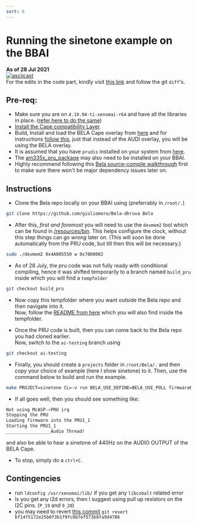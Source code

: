 ```yaml
---
sort: 6
---
```


# Running the sinetone example on the BBAI

**As of 28 Jul 2021**
<br>
[![asciicast](https://asciinema.org/a/427571.svg)](https://asciinema.org/a/427571)
<br>
For the edits in the code part, kindly visit [this link](https://gist.github.com/DhruvaG2000/094dd06a010c0aa890a01e636af4ba3c) and follow the git `diff`'s.

## Pre-req:

- Make sure you are on `4.19.94-ti-xenomai-r64` and have all the libraries in place. ([refer here to do the same](https://dhruvag2000.github.io/Blog-GSoC21/xenomai/install.html))
- [Install the Cape compatibility Layer](https://dhruvag2000.github.io/Blog-GSoC21/Bela/overlay-instructions.html).
- Build, Install and load the BELA Cape overlay from [here](https://github.com/DhruvaG2000/BeagleBoard-DeviceTrees/blob/v4.19.x-ti-overlays/src/arm/overlays/BBAI-BELA-00A1.dts) and for instructions [follow this](https://dhruvag2000.github.io/Blog-GSoC21/Bela/overlay-instructions.html), just that instead of the AUDI overlay, you will be using the BELA overlay.
- It is assumed that you have `prudis` installed on your system from [here](https://github.com/giuliomoro/prudebug/tree/master).
- The [am335x_pru_package](https://github.com/beagleboard/am335x_pru_package) may also need to be installed on your BBAI.
- Highly recommend following this [Bela source-compile walkthrough](https://dhruvag2000.github.io/Blog-GSoC21/Bela/source-compile.html) first to make sure there won't be major dependency issues later on.

## Instructions

- Clone the Bela repo locally on your BBAI using (preferrably in `/root/.`)
```sh
git clone https://github.com/giuliomoro/Bela-dhruva Bela
```

- After this, *first and foremost* you will need to use the `devmem2` tool which can be found in [/resources/bin](https://github.com/giuliomoro/Bela-dhruva/tree/ai-testing/resources/bin). This helps configure the clock, without this step things can go _wrong_ later on. (This will soon be done automatically from the PRU code, but till then this will be necessary.)
```sh
sudo ./devmem2 0x4A005550 w 0x7000002
```

- As of 28 July, the pru code was not fully ready with conditional compiling, hence it was shifted temporarily to a branch named `build_pru` inside which you will find a `tempfolder`
```sh
git checkout build_pru
```
- Now copy this tempfolder where you want outside the Bela repo and then navigate into it. <br>
Now, follow the [README from here](https://github.com/giuliomoro/Bela-dhruva/tree/build_pru/tempfolder#readme) which you will also find inside the tempfolder.

- Once the PRU code is built, then you can come back to the Bela repo you had cloned earlier. <br>
Now, switch to the `ai-testing` branch using
```sh
git checkout ai-testing
```

- Finally, you should create a `projects` folder in `/root/Bela/.` and then copy your choice of example (here I show sinetone) to it. Then, use the command below to build and run the example.
```sh
make PROJECT=sinetone CL=-v run BELA_USE_DEFINE=BELA_USE_POLL firmwareBelaRProc=/home/debian/Bela-dhruva/tempfolder/template.pru1_1.out
```

- If all goes well, then you should see something like:

```sh
Not using McASP->PRU irq
Stopping the PRU
Loading firmware into the PRU1_1
Starting the PRU1_1
_________________Audio Thread!

```

and also be able to hear a sinetone of 440Hz on the AUDIO OUTPUT of the BELA Cape.

- To stop, simply do a `ctrl+C`.


## Contingencies

- run `ldconfig /usr/xenomai/lib/` if you get any `libcobalt` related error
- Is you get any i2d errors, then I suggest using pull up resistors on the I2C pins. (`P_19` and `9_20`)
- you may need to revert [this commit](https://github.com/giuliomoro/Bela-dhruva/commit/bf14f5172e25b0f3b1f9fc0b7ef573b8fa9d4786) `git revert bf14f5172e25b0f3b1f9fc0b7ef573b8fa9d4786`
